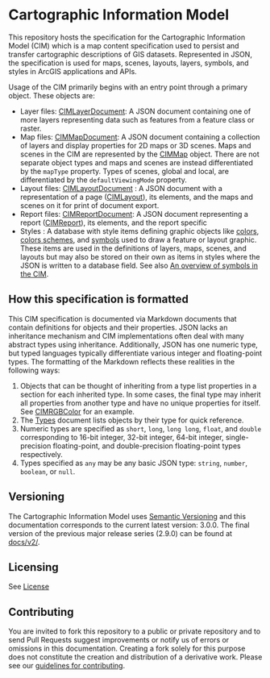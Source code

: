 # Cartographic Information Model

This repository hosts the specification for the Cartographic Information Model (CIM) which is a map content specification used to persist and transfer cartographic descriptions of GIS datasets. Represented in JSON, the specification is used for maps, scenes, layouts, layers, symbols, and styles in ArcGIS applications and APIs.

Usage of the CIM primarily begins with an entry point through a primary object. These objects are:
- Layer files: [CIMLayerDocument](docs/v3/CIMDocument.md#cimlayerdocument): A JSON document containing one of more layers representing data such as features from a feature class or raster.
- Map files: [CIMMapDocument](docs/v3/CIMDocument.md#cimmapdocument): A JSON document containing a collection of layers and display properties for 2D maps or 3D scenes. Maps and scenes in the CIM are represented by the [CIMMap](docs/v3/CIMMap.md#CIMMap) object. There are not separate object types and maps and scenes are instead differentiated by the `mapType` property. Types of scenes, global and local, are differentiated by the `defaultViewingMode` property.
- Layout files: [CIMLayoutDocument](docs/v3/CIMDocument.md#cimlayoutdocument) : A JSON document with a representation of a page ([CIMLayout](docs/v3/CIMLayout.md#cimlayout)), its elements, and the maps and scenes on it for print of document export.
- Report files: [CIMReportDocument](docs/v3/CIMLayout.md#cimreportdocument): A JSON document representing a report ([CIMReport](docs/v3/CIMLayout.md#cimreport)), its elements, and the report specific
- Styles : A database with style items defining graphic objects like [colors](docs/v3/Types.md#color), [colors schemes](docs/v3/Types.md#colorramp), and [symbols](docs/v3/Types.md#symbol) used to draw a feature or layout graphic. These items are used in the definitions of layers, maps, scenes, and layouts but may also be stored on their own as items in styles where the JSON is written to a database field. See also [An overview of symbols in the CIM](docs/v3/Overview-Symbols.md).

## How this specification is formatted
This CIM specification is documented via Markdown documents that contain definitions for objects and their properties. JSON lacks an inheritance mechanism and CIM implementations often deal with many abstract types using inheritance. Additionally, JSON has one numeric type, but typed languages typically differentiate various integer and floating-point types. The formatting of the Markdown reflects these realities in the following ways:
1. Objects that can be thought of inheriting from a type list properties in a section for each inherited type. In some cases, the final type may inherit all properties from another type and have no unique properties for itself. See  [CIMRGBColor](docs/v3/CIMColor.md#CIMRGBColor) for an example.
2. The [Types](docs/v3/Types.md) document lists objects by their type for quick reference.
3. Numeric types are specified as `short`, `long`, `long long`, `float`, and `double` corresponding to 16-bit integer, 32-bit integer, 64-bit integer, single-precision floating-point, and double-precision floating-point types respectively.
4. Types specified as `any` may be any basic JSON type: `string`, `number`, `boolean`, or `null`.

## Versioning

The Cartographic Information Model uses [Semantic Versioning](https://semver.org/) and this documentation corresponds to the current latest version: 3.0.0. The final version of the previous major release series (2.9.0) can be found at [docs/v2/](docs/v2).

## Licensing

See [License](License.md)

## Contributing

You are invited to fork this repository to a public or private repository and to send Pull Requests suggest improvements or notify us of errors or omissions in this documentation. Creating a fork solely for this purpose does not constitute the creation and distribution of a derivative work. Please see our [guidelines for  contributing](https://github.com/esri/contributing).
